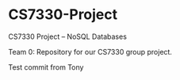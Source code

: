 # CS7330-Project
CS7330 Project – NoSQL Databases

Team 0:
Repository for our CS7330 group project.

Test commit from Tony